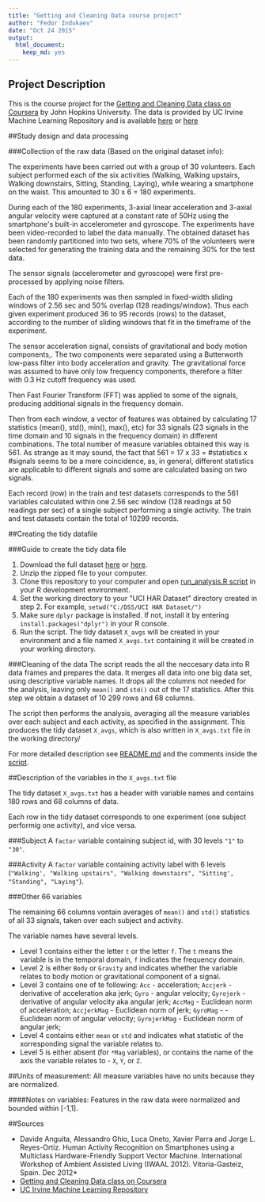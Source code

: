 ```yaml
---
title: "Getting and Cleaning Data course project"
author: "Fedor Indukaev"
date: "Oct 24 2015"
output:
  html_document:
    keep_md: yes
---
```


## Project Description
This is the course project for the [Getting and Cleaning Data class on Coursera](https://www.coursera.org/course/getdata) by John Hopkins University.
The data is provided by UC Irvine Machine Learning Repository and is available [here](http://archive.ics.uci.edu/ml/datasets/Human+Activity+Recognition+Using+Smartphones) or [here](https://d396qusza40orc.cloudfront.net/getdata%2Fprojectfiles%2FUCI%20HAR%20Dataset.zip)

##Study design and data processing

###Collection of the raw data
(Based on the original dataset info):

The experiments have been carried out with a group of 30 volunteers. Each subject performed each of the six activities  (Walking, Walking upstairs, Walking downstairs, Sitting, Standing, Laying), while wearing a smartphone on the waist. This amounted to 30 x 6 = 180 experiments.

During each of the 180 experiments, 3-axial linear acceleration and 3-axial angular velocity were captured at a constant rate of 50Hz using the smartphone's built-in accelerometer and gyroscope. The experiments have been video-recorded to label the data manually. The obtained dataset has been randomly partitioned into two sets, where 70% of the volunteers were selected for generating the training data and the remaining 30% for the test data.

The sensor signals (accelerometer and gyroscope) were first pre-processed by applying noise filters.

Each of the 180 experiments was then sampled in fixed-width sliding windows of 2.56 sec and 50% overlap (128 readings/window). Thus each given experiment produced 36 to 95 records (rows) to the dataset, according to the number of sliding windows that fit in the timeframe of the experiment.

The sensor acceleration signal, consists of gravitational and body motion components,. The two components were separated using a Butterworth low-pass filter into body acceleration and gravity. The gravitational force was assumed to have only low frequency components, therefore a filter with 0.3 Hz cutoff frequency was used.

Then Fast Fourier Transform (FFT) was applied to some of the signals, producing additional signals in the frequency domain.

Then from each window, a vector of features was obtained by calculating 17 statistics (mean(), std(), min(), max(), etc) for 33 signals (23 signals in the time domain and 10 signals in the frequency domain) in different combinations. The total number of measure variables obtained this way is 561. As strange as it may sound, the fact that 561 = 17 x 33 = #statistics x #signals seems to be a mere coincidence, as,  in general, different statistics are applicable to different signals and some are calculated basing on two signals.

Each record (row) in the train and test datasets corresponds to the 561 variables calculated within one 2.56 sec window (128 readings at 50 readings per sec) of a single subject performing a single activity. The train and test datasets contain the total of 10299 records.

##Creating the tidy datafile

###Guide to create the tidy data file
1. Download the full dataset [here](https://d396qusza40orc.cloudfront.net/getdata%2Fprojectfiles%2FUCI%20HAR%20Dataset.zip) or [here](https://d396qusza40orc.cloudfront.net/getdata%2Fprojectfiles%2FUCI%20HAR%20Dataset.zip).
2. Unzip the zipped file to your computer.
3. Clone this repository to your computer and open [run_analysis.R script](https://github.com/gecko984/Getting-and-Cleaning-Data-Course-Project/blob/master/run_analysis.R)  in your R development environment.
4. Set the working directory to your "UCI HAR Dataset" directory created in step 2. For example, `setwd("C:/DSS/UCI HAR Dataset/")` 
5. Make sure `dplyr` package is installed. If not, install it by entering `install.packages("dplyr")` in your R console.
6. Run the script. The tidy dataset `X_avgs` will be created in your environment and a file named `X_avgs.txt` containing it will be created in your working directory. 

###Cleaning of the data
The script reads the all the neccesary data into R data frames and prepares the data. It merges all data into one big data set, using descriptive variable names. It drops all the columns not needed for the analysis, leaving only `mean()` and `std()` out of the 17 statistics. After this step we obtain a dataset of 10 299 rows and 68 columns.

The script then performs the analysis, averaging all the measure variables over each subject and each activity, as specified in the assignment. This produces the tidy dataset `X_avgs`, which is also written in `X_avgs.txt` file in the working directory/

For more detailed description see [README.md](https://github.com/gecko984/Getting-and-Cleaning-Data-Course-Project/blob/master/README.md) and the comments inside the [script](https://github.com/gecko984/Getting-and-Cleaning-Data-Course-Project/blob/master/run_analysis.R).

##Description of the variables in the `X_avgs.txt` file

The tidy dataset `X_avgs.txt` has a header with variable names and contains 180 rows and 68 columns of data.

Each row in the tidy dataset corresponds to one experiment (one subject performig one activity), and vice versa.

###Subject
A `factor` variable containing subject id, with 30 levels `"1"` to `"30"`.

###Activity
A `factor` variable containing activity label with 6 levels (`"Walking', "Walking upstairs", "Walking downstairs", "Sitting', "Standing", "Laying"`).

###Other 66 variables

The remaining 66 columns vontain averages of `mean()` and `std()` statistics of all 33 signals, taken over each subject and activity.

The variable names have several levels.

* Level 1 contains either the letter `t` or the letter `f`. The `t` means the variable is in the temporal domain, `f` indicates the frequency domain.
* Level 2 is either `Body` or `Gravity` and indicates whether the variable relates to body motion or gravitational component of a signal.
* Level 3 contains one of te following: 
  `Acc` - acceleration;
  `Accjerk` - derivative of acceleration aka jerk;
  `Gyro` - angular velocity;
  `Gyrojerk` - derivative of angular velocity aka angular jerk;
  `AccMag` - Euclidean norm of acceleration;
  `AccjerkMag` - Euclidean norm of jerk;
  `GyroMag` -  - Euclidean norm of angular velocity;
  `GyrojerkMag` - Euclidean norm of angular jerk;
* Level 4 contains either `mean` or `std` and indicates what statistic of the xorresponding signal the variable relates to.
* Level 5 is either absent (for `*Mag` variables), or contains the name of the axis the variable relates to - `X`, `Y`, or `Z`.

##Units of measurement:
All measure variables have no units because they are normalized.

####Notes on variables:
Features in the raw data were normalized and bounded within [-1,1].

##Sources

* Davide Anguita, Alessandro Ghio, Luca Oneto, Xavier Parra and Jorge L. Reyes-Ortiz. Human Activity Recognition on Smartphones using a Multiclass Hardware-Friendly Support Vector Machine. International Workshop of Ambient Assisted Living (IWAAL 2012). Vitoria-Gasteiz, Spain. Dec 2012*
* [Getting and Cleaning Data class on Coursera](https://www.coursera.org/course/getdata)
* [UC Irvine Machine Learning Repository](http://archive.ics.uci.edu/ml/datasets/Human+Activity+Recognition+Using+Smartphones)



